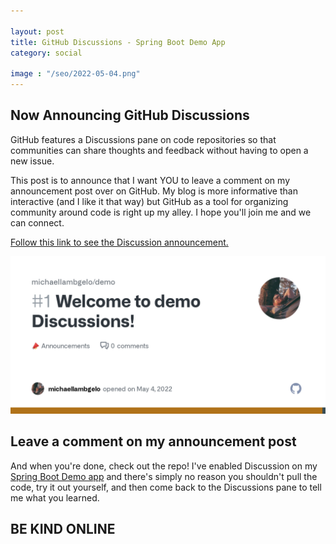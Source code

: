 ```yaml
---

layout: post
title: GitHub Discussions - Spring Boot Demo App
category: social

image : "/seo/2022-05-04.png"
---
```


## Now Announcing GitHub Discussions

GitHub features a Discussions pane on code repositories so that communities can share thoughts and feedback without having to open a new issue.

This post is to announce that I want YOU to leave a comment on my announcement post over on GitHub. My blog is more informative than interactive (and I like it that way) but GitHub as a tool for organizing community around code is right up my alley. I hope you'll join me and we can connect.

[Follow this link to see the Discussion announcement.][gh]

[![discussions #1](/img/demo-discussions.png)][gh]

## Leave a comment on my announcement post

And when you're done, check out the repo! I've enabled Discussion on my [Spring Boot Demo app][demo] and there's simply no reason you shouldn't pull the code, try it out yourself, and then come back to the Discussions pane to tell me what you learned.

## BE KIND ONLINE

[gh]: https://github.com/michaellambgelo/demo/discussions/1
[demo]: https://demo.michaellamb.dev/swagger-ui/
